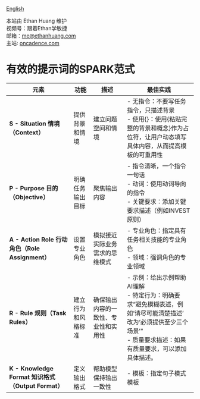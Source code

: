 [English](README_EN.md)

本站由 Ethan Huang 维护\
视频号：跟着Ethan学敏捷\
邮箱：[me@ethanhuang.com](mailto:me@ethanhuang.com)\
主站: [oncadence.com](https://oncadence.com/cn)


# 有效的提示词的SPARK范式
| 元素                                     | 功能                                   | 描述                                                                  | 最佳实践                                                                                                                                                                                                                                                                                                                                                                                                                     |
| ---------------------------------------- | -------------------------------------- | --------------------------------------------------------------------- | --------------------------------------------------------------------------------------------------------------------------------------------------------------------------------------------------------------------------------------------------------------------------------------------------------------------------------------------------------------------------------------------------------------------------- |
| **S - Situation 情境（Context）**                  | 提供背景和情境                         | 建立问题空间和情境                                                    | - 无指令：不要写任务指令，只描述背景<br> - 使用{}：使用{粘贴完整的背景和概念}作为占位符，让用户动态填写具体内容，从而提高模板的可重用性                                                                                                                                                                                                                                  |
| **P - Purpose 目的（Objective）**                | 明确任务输出目标                       | 聚焦输出内容                                                          | - 指令清晰，一个指令一句话<br> - 动词：使用动词导向的指令<br> - 关键要求：添加关键要求描述（例如INVEST原则）<br>                      |
| **A - Action Role 行动角色（Role Assignment）**      | 设置专业角色                           | 模拟接近实际业务需求的思维模式                                          | - 专业角色：指定具有任务相关技能的专业角色<br> - 领域：强调角色的专业领域                                                                                                                                                                                                                                                                                               |
| **R - Rule 规则（Task Rules）**              | 建立行为和风格标准                     | 确保输出内容的一致性、专业性和实用性                                    | - 示例：给出示例帮助AI理解<br> - 特定行为：明确要求“避免模糊表述，例如‘请尽可能清楚描述’ 改为‘必须提供至少三个场景’”<br> - 质量要求描述：如果有质量要求，可以添加具体描述。 |
| **K - Knowledge Format 知识格式（Output Format）**       | 定义输出格式                           | 帮助模型保持输出一致性                                                | - 模板：指定句子模式模板                                                                                                                                                                                                                                                                                                                                                                               |




